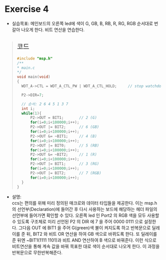 Exercise 4
=========
+ 실습목표: 메인보드의 오른쪽 led에 색이 G, GB, B, RB, R, RG, RGB 순서대로 번갈아 나오게 한다. 비트 연산을 연습한다.

> ## 코드
> ```c
> #include "msp.h"
> /**
> * main.c
> */
> void main(void)
> {
> 	WDT_A->CTL = WDT_A_CTL_PW | WDT_A_CTL_HOLD;		// stop watchdog timer
> 
>  	P2->DIR=7;
>
>	// 순서: 2 6 4 5 1 3 7
>	int i;
>	while(1){
>	    P2->OUT = BIT1;       // 2 (G)
>	    for(i=0;i<100000;i++);
>	    P2->OUT |= BIT2;      // 6 (GB)
>	    for(i=0;i<100000;i++);
>	    P2->OUT &= ~BIT1;     // 4 (B)
>	    for(i=0;i<100000;i++);
>	    P2->OUT |= BIT0;      // 5 (RB)
>	    for(i=0;i<100000;i++);
>	    P2->OUT &= ~BIT2;     // 1 (R)
>	    for(i=0;i<100000;i++);
>	    P2->OUT |= BIT1;      // 3 (RG)
>	    for(i=0;i<100000;i++);
>	    P2->OUT |= BIT2;      // 7 (RGB)
>	    for(i=0;i<100000;i++);
>   }
> }
> ```

+ 설명:   
  ccs는 편의를 위해 미리 정의된 매크로와 데이터 타입들을 제공한다. 이는 msp.h의 선언부(Declaration)에 들어간 후 다시 사용하는 보드에 해당하는 헤더 파일의 선언부에 들어가면 확인할 수 있다.
  오른쪽 led 인 Port2 의 RGB 색을 모두 사용할 수 있도록 구조체로 미리 선언된 P2 의 DIR 에 7 을 주어
0000 0111 으로 설정한다. 그다음 OUT 에 BIT1 을 주어 G(green)색 불이 켜지도록 하고 반복문으로
딜레이를 준 뒤, BIT2 와 비트 OR 연산을 하여 GB 색으로 바뀌도록 한다. 또 딜레이를 준 뒤엔
~BIT1(1111 1101)과 비트 AND 연산하여 B 색으로 바꿔준다. 이런 식으로 비트연산을 통해 계속 값을
바꿔 목표한 대로 색이 순서대로 나오게 한다. 이 과정을 반복문으로 무한반복해준다.
